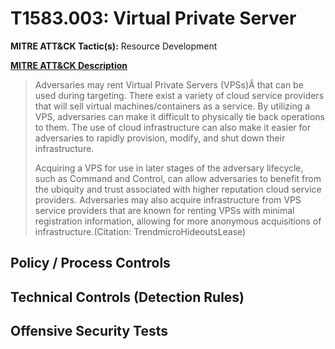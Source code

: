 # T1583.003: Virtual Private Server
**MITRE ATT&CK Tactic(s):** Resource Development

**[MITRE ATT&CK Description](https://attack.mitre.org/techniques/T1583/003)**
<blockquote>Adversaries may rent Virtual Private Servers (VPSs)Â that can be used during targeting. There exist a variety of cloud service providers that will sell virtual machines/containers as a service. By utilizing a VPS, adversaries can make it difficult to physically tie back operations to them. The use of cloud infrastructure can also make it easier for adversaries to rapidly provision, modify, and shut down their infrastructure.

Acquiring a VPS for use in later stages of the adversary lifecycle, such as Command and Control, can allow adversaries to benefit from the ubiquity and trust associated with higher reputation cloud service providers. Adversaries may also acquire infrastructure from VPS service providers that are known for renting VPSs with minimal registration information, allowing for more anonymous acquisitions of infrastructure.(Citation: TrendmicroHideoutsLease)</blockquote>

## Policy / Process Controls
## Technical Controls (Detection Rules)

## Offensive Security Tests
